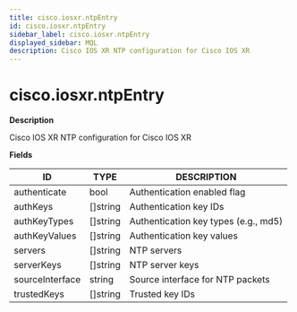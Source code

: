 ```yaml
---
title: cisco.iosxr.ntpEntry
id: cisco.iosxr.ntpEntry
sidebar_label: cisco.iosxr.ntpEntry
displayed_sidebar: MQL
description: Cisco IOS XR NTP configuration for Cisco IOS XR
---
```


# cisco.iosxr.ntpEntry

**Description**

Cisco IOS XR NTP configuration for Cisco IOS XR

**Fields**

| ID              | TYPE             | DESCRIPTION                          |
| --------------- | ---------------- | ------------------------------------ |
| authenticate    | bool             | Authentication enabled flag          |
| authKeys        | &#91;&#93;string | Authentication key IDs               |
| authKeyTypes    | &#91;&#93;string | Authentication key types (e.g., md5) |
| authKeyValues   | &#91;&#93;string | Authentication key values            |
| servers         | &#91;&#93;string | NTP servers                          |
| serverKeys      | &#91;&#93;string | NTP server keys                      |
| sourceInterface | string           | Source interface for NTP packets     |
| trustedKeys     | &#91;&#93;string | Trusted key IDs                      |
